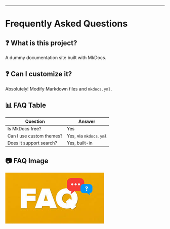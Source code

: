 ---
 
# Frequently Asked Questions
 
## ❓ What is this project?
 
A dummy documentation site built with MkDocs.
 
## ❓ Can I customize it?
 
Absolutely! Modify Markdown files and `mkdocs.yml`.
 
## 📊 FAQ Table
 
| Question               | Answer                          |
|------------------------|----------------------------------|
| Is MkDocs free?        | Yes                             |
| Can I use custom themes?| Yes, via `mkdocs.yml`          |
| Does it support search?| Yes, built-in                   |
 
## 📷 FAQ Image
 
![FAQ](images/faq.jpg)
